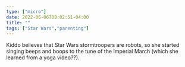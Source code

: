 ```yaml
---
type: ["micro"]
date: 2022-06-06T08:02:51-04:00
title: ""
tags: ["Star Wars","parenting"]
---
```

Kiddo believes that Star Wars stormtroopers are robots, so she started singing beeps and boops to the tune of the Imperial March (which she learned from a yoga video??).
